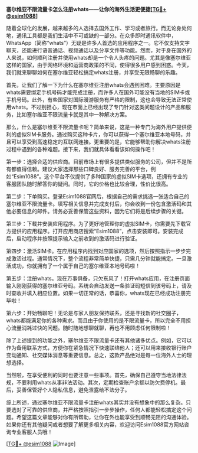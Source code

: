 **塞尔维亚不限流量卡怎么注册whats——让你的海外生活更便捷[[TG💪+ @esim1088](https://t.me/s/esim1088)]**

随着全球化的发展，越来越多的人选择去国外工作、学习或者旅行。而无论身处何地，通讯工具都是我们生活中不可或缺的一部分。在众多即时通讯软件中，WhatsApp（简称“whats”）无疑是许多人首选的应用程序之一。它不仅支持文字聊天，还能进行语音通话、视频通话以及分享文件等功能。然而，对于身在国外的人来说，如何顺利注册并使用whats却是一个令人头疼的问题。尤其是像塞尔维亚这样的国家，由于网络环境和运营商政策的不同，使得很多用户感到困惑。今天，我们就来聊聊如何在塞尔维亚轻松搞定whats注册，并享受无限畅聊的乐趣。

首先，让我们了解一下为什么在塞尔维亚注册whats会遇到困难。主要原因是whats需要绑定手机号码才能完成注册，而许多人在国外可能没有当地的SIM卡或手机号码。此外，有些国家对国际漫游服务有严格的限制，这也会导致无法正常使用whats。不过别担心，现在市面上已经出现了专门针对这类问题设计的产品和服务，比如塞尔维亚不限流量卡就是其中一种解决方案。

那么，什么是塞尔维亚不限流量卡呢？简单来说，这是一种专门为海外用户提供便利的虚拟SIM卡服务。通过购买这种卡片，你可以获得一个塞尔维亚本地号码，并且可以享受到高速稳定的互联网连接。更重要的是，它能够帮助你解决whats注册过程中遇到的各种难题。接下来，我们就具体看看该如何操作吧！

第一步：选择合适的供应商。目前市场上有很多提供类似服务的公司，但并不是所有都值得信赖。建议大家选择那些口碑良好、服务完善的平台，例如“Esim1088”。这个平台不仅提供了多种国家的虚拟SIM卡选项，还拥有专业的客服团队随时解答你的疑问。同时，它的价格也比较合理，性价比很高。

第二步：下单购买。登录Esim1088官网后，根据自己的需求挑选一张适合自己的塞尔维亚不限流量卡。填写相关信息并完成支付后，你会收到一份包含激活码和其他必要信息的邮件。请务必妥善保管这些资料，因为它们将是后续步骤的关键。

第三步：下载并安装应用程序。为了更好地管理你的虚拟SIM卡，你需要先下载官方提供的应用程序。打开应用商店搜索“Esim1088”，点击安装即可。安装完成后，启动程序并按照提示输入之前收到的激活码进行验证。

第四步：激活SIM卡。在应用程序内找到对应国家的选项，然后按照指示一步步完成激活过程。通常情况下，整个流程非常简单快捷，只需几分钟就能搞定。一旦激活成功，你就拥有了一个属于自己的塞尔维亚本地号码啦！

第五步：注册whats。现在万事俱备，只欠东风了！打开whats应用，在注册页面输入刚刚获得的塞尔维亚号码。系统会自动发送一条验证码短信到该号码上，请及时查收并填入相应位置。如果一切正常的话，恭喜你，whats现在已经成功注册完毕啦！

第六步：开始畅聊吧！无论是与家人朋友保持联系，还是寻找新的社交圈子，whats都能满足你的各种需求。而且由于你使用的是不限流量卡，所以完全不用担心流量消耗过快的问题。随时随地想聊就聊，再也不用顾虑任何限制啦！

除了上述提到的功能之外，塞尔维亚不限流量卡还有其他诸多优点。例如，它可以作为备用联系方式，方便你在紧急情况下快速联络他人；还可以用来接收银行账户变动通知、社交媒体消息等重要信息。总之，这款产品绝对是每一位海外人士的理想选择。

当然啦，在享受便利的同时也要注意一些事项。首先，确保自己遵守当地法律法规，不要利用whats从事非法活动。其次，定期检查账户余额以防欠费停机。最后，妥善保管好个人隐私信息，避免泄露给不法分子。

综上所述，通过塞尔维亚不限流量卡注册whats其实并没有想象中的那么复杂。只要选对了可靠的供应商，并严格按照指引一步步操作，任何人都能轻松搞定这个问题。希望这篇文章能够对你有所帮助，让你在外也能享受到顺畅无阻的沟通体验。如果你还有其他疑问或者想要了解更多相关内容，欢迎访问Esim1088官方网站咨询专业客服人员哦！

[[TG💪+ @esim1088](https://t.me/s/esim1088) ![Image](https://i.postimg.cc/4NQfJmqS/Snipaste-2025-05-13-00-14-12.png)]